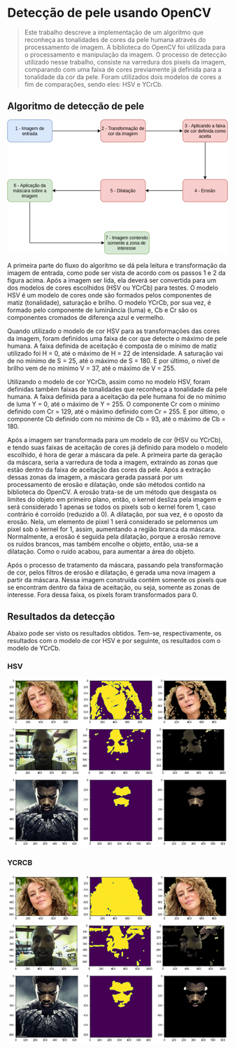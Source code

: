 # Detecção de pele usando OpenCV
> Este trabalho descreve a implementação de um algoritmo que reconheça as tonalidades de cores da pele humana através do processamento de imagem. A biblioteca do OpenCV foi utilizada para o processamento e manipulação da imagem. O processo de detecção utilizado nesse trabalho, consiste na varredura dos pixels da imagem, comparando com uma faixa de cores previamente já definida para a tonalidade da cor da pele. Foram utilizados dois modelos de cores a fim de comparações, sendo eles: HSV e YCrCb.

## Algoritmo de detecção de pele

![algoritmo](imgs/digrama-deteccao-pele.png)

A primeira parte do fluxo do algoritmo se dá pela leitura e transformação da imagem de entrada, como pode ser vista de acordo com os passos 1 e 2 da figura acima.
Após a imagem ser lida, ela deverá ser convertida para um dos modelos de cores escolhidos (HSV ou YCrCb) para testes. O modelo HSV é um modelo de cores onde são formados pelos componentes de matiz (tonalidade), saturação e brilho. O modelo YCrCb, por sua vez, é formado pelo componente de luminância (luma) e, Cb e Cr são os componentes cromados de diferença azul e vermelho.

Quando utilizado o modelo de cor HSV para as transformações das cores da imagem, foram definidos uma faixa de cor que detecte o máximo de pele humana. A faixa definida de aceitação é composta de o mínimo de matiz utilizado foi H = 0, até o máximo de H = 22 de intensidade. A saturação vai de no mínimo de S = 25, até o máximo de S = 180. E por último, o nível de brilho vem de no mínimo V = 37, até o máximo de V = 255.

Utilizando o modelo de cor YCrCb, assim como no modelo HSV, foram definidas também faixas de tonalidades que reconheça a tonalidade da pele humana. A faixa definida para a aceitação da pele humana foi de no mínimo de luma Y = 0, até o máximo de Y = 255. O componente Cr com o mínimo definido com Cr = 129, até o máximo definido com Cr = 255. E por último, o componente Cb definido com no mínimo de Cb = 93, até o máximo de Cb = 180.

Após a imagem ser transformada para um modelo de cor (HSV ou YCrCb), e tendo suas faixas de aceitação de cores já definido para modelo o modelo escolhido, é hora de gerar a máscara da pele. A primeira parte da geração da máscara, seria a varredura de toda a imagem, extraindo as zonas que estão dentro da faixa de aceitação das cores da pele. Após a extração dessas zonas da imagem, a máscara gerada passará por um processamento de erosão e dilatação, onde são métodos contido na biblioteca do OpenCV. A erosão trata-se de um método que desgasta os limites do objeto em primeiro plano, então, o kernel desliza pela imagem e será considerado 1 apenas se todos os pixels sob o kernel forem 1, caso contrário é corroído (reduzido a 0). A dilatação, por sua vez, é o oposto da erosão. Nela, um elemento de pixel 1 será considerado se pelomenos um pixel sob o kernel for 1, assim, aumentando a região branca da máscara. Normalmente, a erosão é seguida pela dilatação, porque a erosão remove os ruídos brancos, mas também encolhe o objeto, então, usa-se a dilatação. Como o ruido acabou, para aumentar a área do objeto.

Após o processo de tratamento da máscara, passando pela transformação de cor, pelos filtros de erosão e dilatação, é gerada uma nova imagem a partir da máscara. Nessa imagem construída contém somente os pixels que se encontram dentro da faixa de aceitação, ou seja, somente as zonas de interesse. Fora dessa faixa, os pixels foram transformados para 0.

## Resultados da detecção
Abaixo pode ser visto os resultados obtidos. Tem-se, respectivamente, os resultados com o modelo de cor HSV e por seguinte, os resultados com o modelo de YCrCb.

### HSV

![hsv_resultados](imgs/res_hsv1.png)
![hsv_resultados](imgs/res_hsv2.png)
![hsv_resultados](imgs/res_hsv3.png)

### YCRCB

![ycrcb_resultados](imgs/res_ycrcb1.png)
![ycrcb_resultados](imgs/res_ycrcb2.png)
![ycrcb_resultados](imgs/res_ycrcb3.png)
